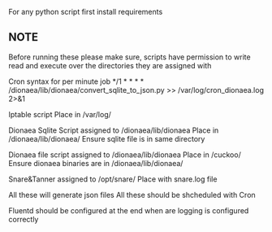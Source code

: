 For any python script first install requirements

## NOTE
Before running these please make sure, scripts have permission to write read and execute over the directories they are assigned with 


Cron syntax for per minute job
*/1 * * * * /dionaea/lib/dionaea/convert_sqlite_to_json.py >> /var/log/cron_dionaea.log 2>&1  

Iptable script
Place in /var/log/

Dionaea Sqlite Script assigned to /dionaea/lib/dionaea
Place in /dionaea/lib/dionaea/
Ensure sqlite file is in same directory

Dionaea file script assigned to /dionaea/lib/dionaea
Place in /cuckoo/
Ensure dionaea binaries are in /dionaea/lib/dionaea/

Snare&Tanner assigned to /opt/snare/
Place with snare.log file

All these will generate json files
All these should be shcheduled with Cron

Fluentd should be configured at the end when are logging is configured correctly